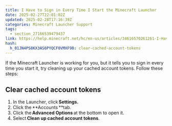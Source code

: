 ```yaml
---
title: I Have to Sign in Every Time I Start the Minecraft Launcher
date: 2025-02-27T22:01:02Z
updated: 2025-02-28T17:16:39Z
categories: Minecraft Launcher Support
tags:
  - section_27166539479437
link: https://help.minecraft.net/hc/en-us/articles/34616570261261-I-Have-to-Sign-in-Every-Time-I-Start-the-Minecraft-Launcher
hash:
  h_01JN4PS8KX3AS6PYQCF0VMXF98: clear-cached-account-tokens
---
```


If the Minecraft Launcher is working for you, but it tells you to sign in every time you start it, try cleaning up your cached account tokens. Follow these steps:

## Clear cached account tokens

1.  In the Launcher, click **Settings.**
2.  Click the **Accounts **tab.
3.  Click the **Advanced Options** at the bottom to open it.
4.  Select **Clean up cached account tokens**.
